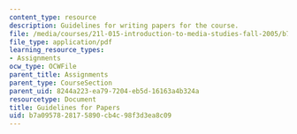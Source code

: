 ```yaml
---
content_type: resource
description: Guidelines for writing papers for the course.
file: /media/courses/21l-015-introduction-to-media-studies-fall-2005/b7a0957828175890cb4c98f3d3ea8c09_guide_papers.pdf
file_type: application/pdf
learning_resource_types:
- Assignments
ocw_type: OCWFile
parent_title: Assignments
parent_type: CourseSection
parent_uid: 8244a223-ea79-7204-eb5d-16163a4b324a
resourcetype: Document
title: Guidelines for Papers
uid: b7a09578-2817-5890-cb4c-98f3d3ea8c09
---
```

